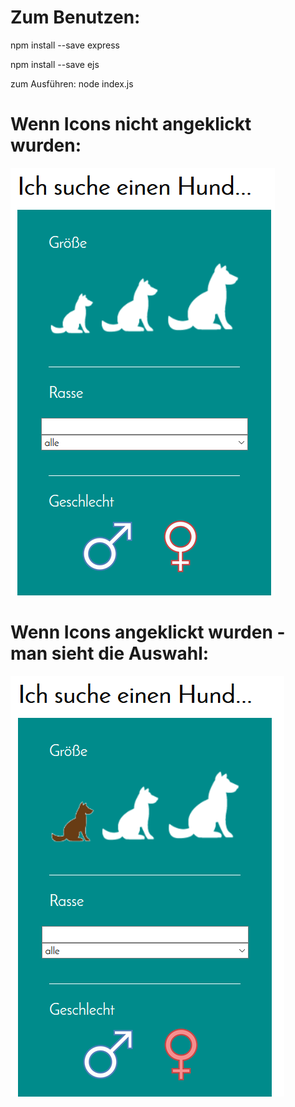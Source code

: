 # Zum Benutzen:

npm install --save express

npm install --save ejs

zum Ausführen: node index.js



# Wenn Icons nicht angeklickt wurden:

![alt text](assets/screenshots/suche1_unselected.png "Description goes here")
 

# Wenn Icons angeklickt wurden - man sieht die Auswahl:

![alt text](assets/screenshots/suche1_selected.png "Description goes here")
